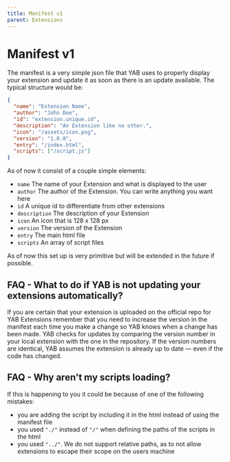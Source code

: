 ```yaml
---
title: Manifest v1
parent: Extensions
---
```

# Manifest v1
The manifest is a very simple json file that YAB uses to properly display your extension and update it as soon as there is an update available. The typical structure would be:
```json
{
  "name": "Extension Name",
  "author": "John Doe",
  "id": "extension.unique.id",
  "description": "An Extension like no other.",
  "icon": "/assets/icon.png",
  "version": "1.0.0",
  "entry": "/index.html",
  "scripts": ["/script.js"]
}
```
As of now it consist of a couple simple elements: 
- `name` The name of your Extension and what is displayed to the user
- `author` The author of the Extension. You can write anything you want here
- `id` A unique id to differentiate from other extensions
- `description` The description of your Extension
- `icon` An icon that is 128 x 128 px
- `version` The version of the Extension
- `entry` The main html file
- `scripts` An array of script files

As of now this set up is very primitive but will be extended in the future if possible.

## FAQ - What to do if YAB is not updating your extensions automatically?
If you are certain that your extension is uploaded on the official repo for YAB Extensions remember that you need to increase the version in the manifest each time you make a change so YAB knows when a change has been made. 
YAB checks for updates by comparing the version number in your local extension with the one in the repository. If the version numbers are identical, YAB assumes the extension is already up to date — even if the code has changed.

## FAQ - Why aren't my scripts loading?
If this is happening to you it could be because of one of the following mistakes:
- you are adding the script by including it in the html instead of using the manifest file
- you used `"./"` instead of `"/"` when defining the paths of the scripts in the html
- you used `"../"`. We do not support relative paths, as to not allow extensions to escape their scope on the users machine
